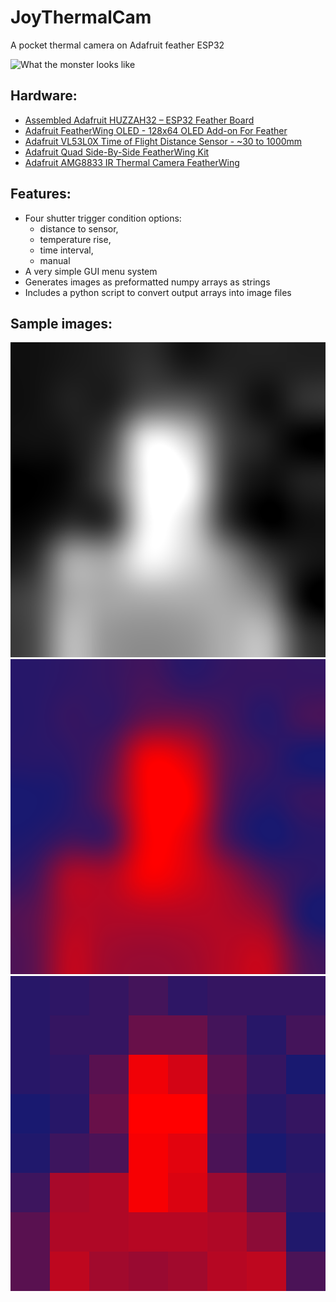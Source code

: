 # JoyThermalCam
A pocket thermal camera on Adafruit feather ESP32

![What the monster looks like](https://user-images.githubusercontent.com/60669698/120387344-c99aad00-c2f7-11eb-82db-c4f8cf91bbc0.png)

## Hardware:
- [Assembled Adafruit HUZZAH32 – ESP32 Feather Board](https://www.adafruit.com/product/3619)
- [Adafruit FeatherWing OLED - 128x64 OLED Add-on For Feather](https://www.adafruit.com/product/4650)
- [Adafruit VL53L0X Time of Flight Distance Sensor - ~30 to 1000mm](https://www.adafruit.com/product/3317)
- [Adafruit Quad Side-By-Side FeatherWing Kit](https://www.adafruit.com/product/4254)
- [Adafruit AMG8833 IR Thermal Camera FeatherWing](https://www.adafruit.com/product/3622)

## Features:
- Four shutter trigger condition options: 
  - distance to sensor, 
  - temperature rise, 
  - time interval, 
  - manual
- A very simple GUI menu system
- Generates images as preformatted numpy arrays as strings
- Includes a python script to convert output arrays into image files

## Sample images:
![BW](https://raw.githubusercontent.com/phileasdg/JoyThermalCam/main/imageBW.png)
![Colour](https://raw.githubusercontent.com/phileasdg/JoyThermalCam/main/imageColour.png)
![Colour no resampling](https://raw.githubusercontent.com/phileasdg/JoyThermalCam/main/imageNoResamplingColour.png)
